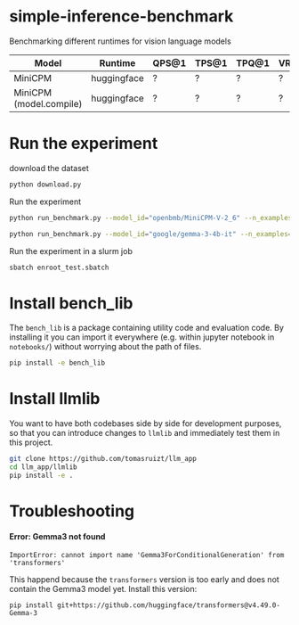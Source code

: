 # simple-inference-benchmark
Benchmarking different runtimes for vision language models


| Model                   | Runtime     | QPS@1 | TPS@1 | TPQ@1 | VRAMpeak@1 |
| ----------------------- | ----------- | ----- | ----- | ----- | ---------- |
| MiniCPM                 | huggingface | ?     | ?     | ?     | ?          |
| MiniCPM (model.compile) | huggingface | ?     | ?     | ?     | ?          |

# Run the experiment
download the dataset
```bash
python download.py
```

Run the experiment
```bash
python run_benchmark.py --model_id="openbmb/MiniCPM-V-2_6" --n_examples=300

python run_benchmark.py --model_id="google/gemma-3-4b-it" --n_examples=300
```

Run the experiment in a slurm job
```bash
sbatch enroot_test.sbatch
```
# Install bench_lib
The `bench_lib` is a package containing utility code and evaluation code. By installing it you can import it everywhere (e.g. within jupyter notebook in `notebooks/`) without worrying about the path of files. 
```bash
pip install -e bench_lib
```

# Install llmlib
You want to have both codebases side by side for development purposes, so that you can introduce changes to `llmlib` and immediately test them in this project.
```bash
git clone https://github.com/tomasruizt/llm_app
cd llm_app/llmlib
pip install -e .
```

# Troubleshooting

#### Error: Gemma3 not found
```shell
ImportError: cannot import name 'Gemma3ForConditionalGeneration' from 'transformers'
```
This happend because the `transformers` version is too early and does not contain the Gemma3 model yet. Install this version:
```shell
pip install git+https://github.com/huggingface/transformers@v4.49.0-Gemma-3
```